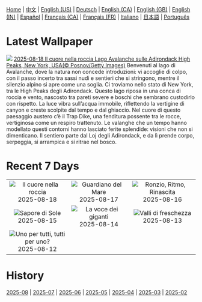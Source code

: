 [Home](../README.md) | [中文](zh-CN.md) | [English (US)](en-US.md) | [Deutsch](de-DE.md) | [English (CA)](en-CA.md) | [English (GB)](en-GB.md) | [English (IN)](en-IN.md) | [Español](es-ES.md) | [Français (CA)](fr-CA.md) | [Français (FR)](fr-FR.md) | [Italiano](it-IT.md) | [日本語](ja-JP.md) | [Português](pt-BR.md)

# Latest Wallpaper
![](https://www.bing.com/th?id=OHR.AvalancheLake_IT-IT9962796758_UHD.jpg)
[2025-08-18 Il cuore nella roccia Lago Avalanche sulle Adirondack High Peaks, New York, USA(© Posnov/Getty Images)](https://www.bing.com/th?id=OHR.AvalancheLake_IT-IT9962796758_UHD.jpg)
Benvenuti al lago di Avalanche, dove la natura non concede introduzioni: vi accoglie di colpo, con il passo incerto tra sassi nudi e sentieri che si stringono, mentre il silenzio alpino si apre come una soglia. Ci troviamo nello stato di New York, tra le High Peaks degli Adirondack. Questo lago riposa in una conca di roccia e vento, nascosto tra pareti severe e boschi che sembrano custodirlo con rispetto. La luce vibra sull’acqua immobile, riflettendo la vertigine di canyon e creste scolpite dal tempo e dal ghiaccio. Nel cuore di questo paesaggio austero c’è il Trap Dike, una fenditura possente tra le rocce, vertiginosa come un respiro trattenuto. Le valanghe che un tempo hanno modellato questi contorni hanno lasciato ferite splendide: visioni che non si dimenticano. Il sentiero parte dal Loj degli Adirondack, e da lì prende corpo, serpeggia, si arrampica e si ritrae nel bosco.

# Recent 7 Days
|  |  |  |
|:---:|:---:|:---:|
| ![](https://www.bing.com/th?id=OHR.AvalancheLake_IT-IT9962796758_400x240.jpg "Il cuore nella roccia") 2025-08-18 | ![](https://www.bing.com/th?id=OHR.LyngvigLighthouse_IT-IT3166242120_400x240.jpg "Guardiano del Mare") 2025-08-17 | ![](https://www.bing.com/th?id=OHR.ColorfulBeehives_IT-IT3102989336_400x240.jpg "Ronzio, Ritmo, Rinascita") 2025-08-16 |
| ![](https://www.bing.com/th?id=OHR.LaMaddalenaSardegna_IT-IT3035454950_400x240.jpg "Sapore di Sole") 2025-08-15 | ![](https://www.bing.com/th?id=OHR.PizNairPeak_IT-IT2958589125_400x240.jpg "La voce dei giganti") 2025-08-14 | ![](https://www.bing.com/th?id=OHR.SantaMaddalena_IT-IT2896067117_400x240.jpg "Valli di freschezza") 2025-08-13 |
| ![](https://www.bing.com/th?id=OHR.KenyaElephants_IT-IT2826374695_400x240.jpg "Uno per tutti, tutti per uno?") 2025-08-12 |  |  |

# History
[2025-08](../archives/wallpaper/it-IT/w_2025_08.md) | [2025-07](../archives/wallpaper/it-IT/w_2025_07.md) | [2025-06](../archives/wallpaper/it-IT/w_2025_06.md) | [2025-05](../archives/wallpaper/it-IT/w_2025_05.md) | [2025-04](../archives/wallpaper/it-IT/w_2025_04.md) | [2025-03](../archives/wallpaper/it-IT/w_2025_03.md) | [2025-02](../archives/wallpaper/it-IT/w_2025_02.md)
